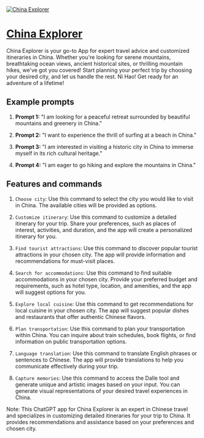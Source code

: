 [![China Explorer](https://files.oaiusercontent.com/file-tCKdVYit8u8xE4FR5TO2Pg1f?se=2123-10-17T12%3A55%3A53Z&sp=r&sv=2021-08-06&sr=b&rscc=max-age%3D31536000%2C%20immutable&rscd=attachment%3B%20filename%3Dd5248d28-d2c8-41c1-be01-658db90840f3.png&sig=l2nXhLas6/kP1SzWprgY5fDhwoFcRoijavJ2dVbpwwg%3D)](https://chat.openai.com/g/g-frBG2RyHQ-china-explorer)

# [China Explorer](https://chat.openai.com/g/g-frBG2RyHQ-china-explorer)

China Explorer is your go-to App for expert travel advice and customized itineraries in China. Whether you're looking for serene mountains, breathtaking ocean views, ancient historical sites, or thrilling mountain hikes, we've got you covered! Start planning your perfect trip by choosing your desired city, and let us handle the rest. Ni Hao! Get ready for an adventure of a lifetime!

## Example prompts

1. **Prompt 1:** "I am looking for a peaceful retreat surrounded by beautiful mountains and greenery in China."

2. **Prompt 2:** "I want to experience the thrill of surfing at a beach in China."

3. **Prompt 3:** "I am interested in visiting a historic city in China to immerse myself in its rich cultural heritage."

4. **Prompt 4:** "I am eager to go hiking and explore the mountains in China."

## Features and commands

1. `Choose city`: Use this command to select the city you would like to visit in China. The available cities will be provided as options.

2. `Customize itinerary`: Use this command to customize a detailed itinerary for your trip. Share your preferences, such as places of interest, activities, and duration, and the app will create a personalized itinerary for you.

3. `Find tourist attractions`: Use this command to discover popular tourist attractions in your chosen city. The app will provide information and recommendations for must-visit places.

4. `Search for accommodations`: Use this command to find suitable accommodations in your chosen city. Provide your preferred budget and requirements, such as hotel type, location, and amenities, and the app will suggest options for you.

5. `Explore local cuisine`: Use this command to get recommendations for local cuisine in your chosen city. The app will suggest popular dishes and restaurants that offer authentic Chinese flavors.

6. `Plan transportation`: Use this command to plan your transportation within China. You can inquire about train schedules, book flights, or find information on public transportation options.

7. `Language translation`: Use this command to translate English phrases or sentences to Chinese. The app will provide translations to help you communicate effectively during your trip.

8. `Capture memories`: Use this command to access the Dalle tool and generate unique and artistic images based on your input. You can generate visual representations of your desired travel experiences in China.

Note: This ChatGPT app for China Explorer is an expert in Chinese travel and specializes in customizing detailed itineraries for your trip to China. It provides recommendations and assistance based on your preferences and chosen city.
